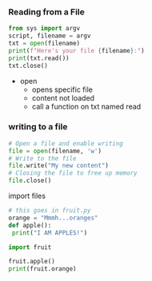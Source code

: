 
### Reading from a File
```python
from sys import argv
script, filename = argv
txt = open(filename)
print(f"Here's your file {filename}:")
print(txt.read())
txt.close()
```
- open
	- opens specific file
	- content not loaded
	- call a function on txt named read

### writing to a file
```python
# Open a file and enable writing
file = open(filename, 'w')
# Write to the file
file.write("My new content")
# Closing the file to free up memory
file.close()
```



import files

```python
# this goes in fruit.py
orange = "Mmmh...oranges"
def apple():
 print("I AM APPLES!")
```

```python
import fruit

fruit.apple()
print(fruit.orange)
```
